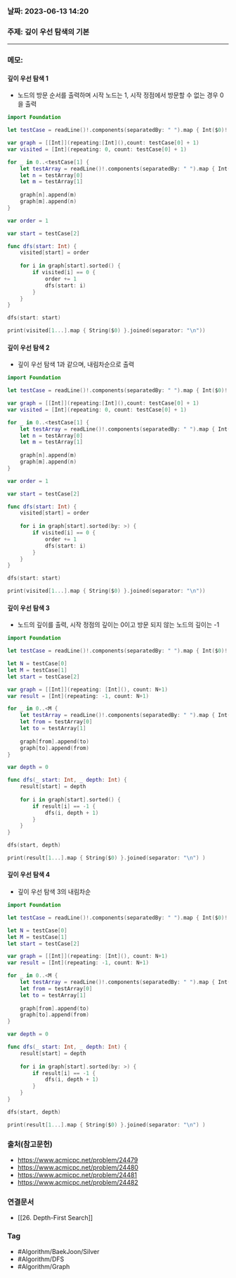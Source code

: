 ### 날짜: 2023-06-13 14:20

### 주제:  깊이 우선 탐색의 기본
---
### 메모: 
#### 깊이 우선 탐색 1 
- 노드의 방문 순서를 출력하며 시작 노드는 1, 시작 정점에서 방문할 수 없는 경우 0을 출력
~~~ swift 
import Foundation

let testCase = readLine()!.components(separatedBy: " ").map { Int($0)! }

var graph = [[Int]](repeating:[Int](),count: testCase[0] + 1)
var visited = [Int](repeating: 0, count: testCase[0] + 1)

for _ in 0..<testCase[1] {
    let testArray = readLine()!.components(separatedBy: " ").map { Int($0)! }
    let n = testArray[0]
    let m = testArray[1]
    
    graph[n].append(m)
    graph[m].append(n)
}

var order = 1

var start = testCase[2]

func dfs(start: Int) {
    visited[start] = order
    
    for i in graph[start].sorted() {
        if visited[i] == 0 {
            order += 1
            dfs(start: i)
        }
    }
}

dfs(start: start)

print(visited[1...].map { String($0) }.joined(separator: "\n"))
~~~
#### 깊이 우선 탐색 2 
- 깊이 우선 탐색 1과 같으며, 내림차순으로 출력
~~~ swift 
import Foundation

let testCase = readLine()!.components(separatedBy: " ").map { Int($0)! }

var graph = [[Int]](repeating:[Int](),count: testCase[0] + 1)
var visited = [Int](repeating: 0, count: testCase[0] + 1)

for _ in 0..<testCase[1] {
    let testArray = readLine()!.components(separatedBy: " ").map { Int($0)! }
    let n = testArray[0]
    let m = testArray[1]
    
    graph[n].append(m)
    graph[m].append(n)
}

var order = 1

var start = testCase[2]

func dfs(start: Int) {
    visited[start] = order
    
    for i in graph[start].sorted(by: >) {
        if visited[i] == 0 {
            order += 1
            dfs(start: i)
        }
    }
}

dfs(start: start)

print(visited[1...].map { String($0) }.joined(separator: "\n"))
~~~
#### 깊이 우선 탐색 3
- 노드의 깊이를 출력, 시작 정점의 깊이는 0이고 방문 되지 않는 노드의 깊이는 -1
~~~ swift 
import Foundation

let testCase = readLine()!.components(separatedBy: " ").map { Int($0)! }

let N = testCase[0]
let M = testCase[1]
let start = testCase[2]

var graph = [[Int]](repeating: [Int](), count: N+1)
var result = [Int](repeating: -1, count: N+1)

for _ in 0..<M {
    let testArray = readLine()!.components(separatedBy: " ").map { Int($0)! }
    let from = testArray[0]
    let to = testArray[1]
    
    graph[from].append(to)
    graph[to].append(from)
}

var depth = 0

func dfs(_ start: Int, _ depth: Int) {
    result[start] = depth
    
    for i in graph[start].sorted() {
        if result[i] == -1 {
            dfs(i, depth + 1)
        }
    }
}

dfs(start, depth)

print(result[1...].map { String($0) }.joined(separator: "\n") )
~~~
#### 깊이 우선 탐색 4
- 깊이 우선 탐색 3의 내림차순
~~~ swift 
import Foundation

let testCase = readLine()!.components(separatedBy: " ").map { Int($0)! }

let N = testCase[0]
let M = testCase[1]
let start = testCase[2]

var graph = [[Int]](repeating: [Int](), count: N+1)
var result = [Int](repeating: -1, count: N+1)

for _ in 0..<M {
    let testArray = readLine()!.components(separatedBy: " ").map { Int($0)! }
    let from = testArray[0]
    let to = testArray[1]
    
    graph[from].append(to)
    graph[to].append(from)
}

var depth = 0

func dfs(_ start: Int, _ depth: Int) {
    result[start] = depth
    
    for i in graph[start].sorted(by: >) {
        if result[i] == -1 {
            dfs(i, depth + 1)
        }
    }
}

dfs(start, depth)

print(result[1...].map { String($0) }.joined(separator: "\n") )
~~~

### 출처(참고문헌) 
- https://www.acmicpc.net/problem/24479
- https://www.acmicpc.net/problem/24480
- https://www.acmicpc.net/problem/24481
- https://www.acmicpc.net/problem/24482

### 연결문서 
- [[26. Depth-First Search]]

### Tag
- #Algorithm/BaekJoon/Silver 
- #Algorithm/DFS 
- #Algorithm/Graph 